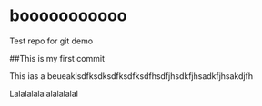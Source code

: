 booooooooooo
========

Test repo for git demo

##This is my first commit

This ias a beueaklsdfksdksdfksdfksdfhsdfjhsdkfjhsadkfjhsakdjfh


Lalalalalalalalalalal
